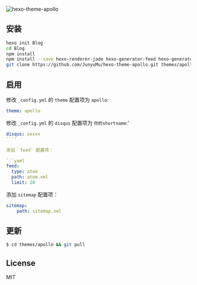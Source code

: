 ![hexo-theme-apollo](https://cloud.githubusercontent.com/assets/9530963/11295742/8f3d451a-8fa8-11e5-90d2-397af60a992d.png)

## 安装

``` bash
hexo init Blog 
cd Blog 
npm install
npm install --save hexo-renderer-jade hexo-generator-feed hexo-generator-sitemap hexo-browsersync
git clone https://github.com/JunyuMu/hexo-theme-apollo.git themes/apollo
```

## 启用

修改 `_config.yml` 的 `theme` 配置项为 `apollo`:

```yaml
theme: apollo
```

修改 `_config.yml` 的 `disqus` 配置项为 `你的shortname`:'

```yaml
disqus: xxxxx
```'

添加 `feed` 配置项：

```yaml
feed:
  type: atom
  path: atom.xml
  limit: 20
```

添加 `sitemap` 配置项：

```yaml
sitemap:
    path: sitemap.xml
```

## 更新

``` bash
$ cd themes/apollo && git pull
```

## License

MIT

